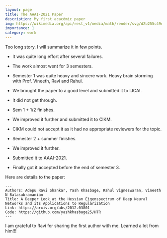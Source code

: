```yaml
---
layout: page
title: The AAAI-2021 Paper
description: My first acacdmic paper
img: https://wikimedia.org/api/rest_v1/media/math/render/svg/d2b255c49df2a6e084b9196ab71a68872a739ead
importance: 1
category: work
---
```


Too long story. I will summarize it in few points. 

* It was quite long effort after several failures. 

* The work almost went for 3 semesters. 

* Semester 1 was quite heavy and sincere work. Heavy brain storming with Prof. Vineeth, Ravi and Rahul.

* We brought the paper to a good level and submitted it to IJCAI. 

* It did not get through. 

* Sem 1 + 1/2 finishes.

* We improved it further and submitted it to CIKM. 

* CIKM could not accept it as it had no appropriate reviewers for the topic. 

* Semester 2 + summer finishes.

* We improved it further.

* Submitted it to AAAI-2021.

* Finally got it accepted before the end of semester 3. 

Here are details to the paper:

    ---
    Authors: Adepu Ravi Shankar, Yash Khasbage, Rahul Vigneswaran, Vineeth N Balasubramanian
    Title: A Deeper Look at the Hessian Eigenspectrum of Deep Neural Networks and its Applications to Regularization
    Link: https://arxiv.org/abs/2012.03801
    Code: https://github.com/yashkhasbage25/HTR
    ---

I am grateful to Ravi for sharing the first author with me. Learned a lot from him!!!

<!-- ---
layout: page
title: project
description: a project with a background image
img: /assets/img/12.jpg
--- -->

<!-- <div class="row">
    <div class="col-sm mt-3 mt-md-0">
        <img class="img-fluid rounded z-depth-1" src="{{ '/assets/img/1.jpg' | relative_url }}" alt="" title="example image"/>
    </div>
    <div class="col-sm mt-3 mt-md-0">
        <img class="img-fluid rounded z-depth-1" src="{{ '/assets/img/3.jpg' | relative_url }}" alt="" title="example image"/>
    </div>
    <div class="col-sm mt-3 mt-md-0">
        <img class="img-fluid rounded z-depth-1" src="{{ '/assets/img/5.jpg' | relative_url }}" alt="" title="example image"/>
    </div>
</div>
<div class="caption">
    Caption photos easily. On the left, a road goes through a tunnel. Middle, leaves artistically fall in a hipster photoshoot. Right, in another hipster photoshoot, a lumberjack grasps a handful of pine needles.
</div>
<div class="row">
    <div class="col-sm mt-3 mt-md-0">
        <img class="img-fluid rounded z-depth-1" src="{{ '/assets/img/5.jpg' | relative_url }}" alt="" title="example image"/>
    </div>
</div>
<div class="caption">
    This image can also have a caption. It's like magic.
</div>

You can also put regular text between your rows of images.
Say you wanted to write a little bit about your project before you posted the rest of the images.
You describe how you toiled, sweated, *bled* for your project, and then... you reveal it's glory in the next row of images.


<div class="row justify-content-sm-center">
    <div class="col-sm-8 mt-3 mt-md-0">
        <img class="img-fluid rounded z-depth-1" src="{{ '/assets/img/6.jpg' | relative_url }}" alt="" title="example image"/>
    </div>
    <div class="col-sm-4 mt-3 mt-md-0">
        <img class="img-fluid rounded z-depth-1" src="{{ '/assets/img/11.jpg' | relative_url }}" alt="" title="example image"/>
    </div>
</div>
<div class="caption">
    You can also have artistically styled 2/3 + 1/3 images, like these.
</div>


The code is simple.
Just wrap your images with `<div class="col-sm">` and place them inside `<div class="row">` (read more about the <a href="https://getbootstrap.com/docs/4.4/layout/grid/" target="_blank">Bootstrap Grid</a> system).
To make images responsive, add `img-fluid` class to each; for rounded corners and shadows use `rounded` and `z-depth-1` classes.
Here's the code for the last row of images above:

```html
<div class="row justify-content-sm-center">
    <div class="col-sm-8 mt-3 mt-md-0">
        <img class="img-fluid rounded z-depth-1" src="{{ '/assets/img/6.jpg' | relative_url }}" alt="" title="example image"/>
    </div>
    <div class="col-sm-4 mt-3 mt-md-0">
        <img class="img-fluid rounded z-depth-1" src="{{ '/assets/img/11.jpg' | relative_url }}" alt="" title="example image"/>
    </div>
</div>
``` -->
